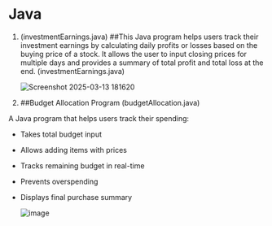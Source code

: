 # Java

1. (investmentEarnings.java)
 ##This Java program helps users track their investment earnings by calculating daily profits or losses based on the buying price of a stock. It allows the user to input closing prices for multiple days and provides a summary of total profit and total loss at the end. (investmentEarnings.java)

   ![Screenshot 2025-03-13 181620](https://github.com/user-attachments/assets/ce453960-82c6-4f41-b9c3-697776d56a55)


3. ##Budget Allocation Program (budgetAllocation.java)

  A Java program that helps users track their spending:
- Takes total budget input
- Allows adding items with prices
- Tracks remaining budget in real-time
- Prevents overspending
- Displays final purchase summary
  
  ![image](https://github.com/user-attachments/assets/479bf4be-5a9e-4a92-9fc2-ccdfc834bbbf)

  
